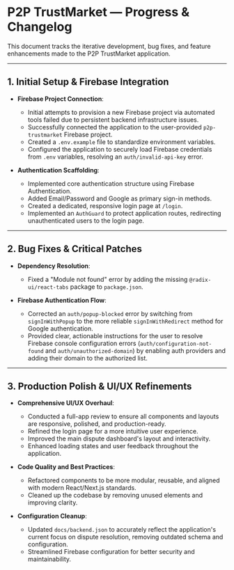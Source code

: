 # P2P TrustMarket — Progress & Changelog

This document tracks the iterative development, bug fixes, and feature enhancements made to the P2P TrustMarket application.

---

## 1. Initial Setup & Firebase Integration

- **Firebase Project Connection**:
  - Initial attempts to provision a new Firebase project via automated tools failed due to persistent backend infrastructure issues.
  - Successfully connected the application to the user-provided `p2p-trustmarket` Firebase project.
  - Created a `.env.example` file to standardize environment variables.
  - Configured the application to securely load Firebase credentials from `.env` variables, resolving an `auth/invalid-api-key` error.

- **Authentication Scaffolding**:
  - Implemented core authentication structure using Firebase Authentication.
  - Added Email/Password and Google as primary sign-in methods.
  - Created a dedicated, responsive login page at `/login`.
  - Implemented an `AuthGuard` to protect application routes, redirecting unauthenticated users to the login page.

---

## 2. Bug Fixes & Critical Patches

- **Dependency Resolution**:
  - Fixed a "Module not found" error by adding the missing `@radix-ui/react-tabs` package to `package.json`.

- **Firebase Authentication Flow**:
  - Corrected an `auth/popup-blocked` error by switching from `signInWithPopup` to the more reliable `signInWithRedirect` method for Google authentication.
  - Provided clear, actionable instructions for the user to resolve Firebase console configuration errors (`auth/configuration-not-found` and `auth/unauthorized-domain`) by enabling auth providers and adding their domain to the authorized list.

---

## 3. Production Polish & UI/UX Refinements

- **Comprehensive UI/UX Overhaul**:
  - Conducted a full-app review to ensure all components and layouts are responsive, polished, and production-ready.
  - Refined the login page for a more intuitive user experience.
  - Improved the main dispute dashboard's layout and interactivity.
  - Enhanced loading states and user feedback throughout the application.

- **Code Quality and Best Practices**:
  - Refactored components to be more modular, reusable, and aligned with modern React/Next.js standards.
  - Cleaned up the codebase by removing unused elements and improving clarity.

- **Configuration Cleanup**:
  - Updated `docs/backend.json` to accurately reflect the application's current focus on dispute resolution, removing outdated schema and configuration.
  - Streamlined Firebase configuration for better security and maintainability.
